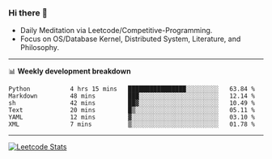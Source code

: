 ### Hi there 👋
* Daily Meditation via Leetcode/Competitive-Programming.
* Focus on OS/Database Kernel, Distributed System, Literature, and Philosophy.

-------

📊 **Weekly development breakdown**
<!--START_SECTION:waka-->

```text
Python           4 hrs 15 mins   ████████████████░░░░░░░░░   63.84 %
Markdown         48 mins         ███░░░░░░░░░░░░░░░░░░░░░░   12.14 %
sh               42 mins         ██▓░░░░░░░░░░░░░░░░░░░░░░   10.49 %
Text             20 mins         █▒░░░░░░░░░░░░░░░░░░░░░░░   05.11 %
YAML             12 mins         ▓░░░░░░░░░░░░░░░░░░░░░░░░   03.10 %
XML              7 mins          ▒░░░░░░░░░░░░░░░░░░░░░░░░   01.78 %
```

<!--END_SECTION:waka-->

-------

[![Leetcode Stats](https://leetcard.jacoblin.cool/hzhang413?font=Fira+Mono)](https://leetcode.com/hzhang413)
<!-- ![image](./cyberpunk-ghost-in-the-shell.gif)
![image](./gis-archive.png) -->
